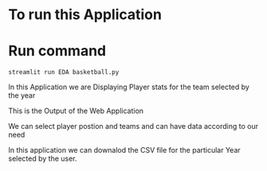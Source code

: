 # To run this Application
# Run command

``streamlit run EDA basketball.py ``

In this Application we are Displaying Player stats for the team selected by the year

This is the Output of the Web Application

We can select player postion and teams and can have data according to our need 

In this application we can downalod the CSV file for the particular Year selected by the user.



